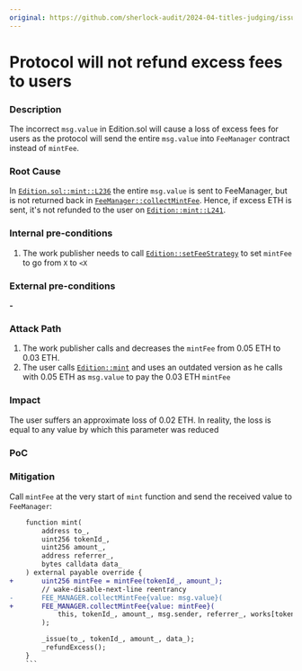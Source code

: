 ```yaml
---
original: https://github.com/sherlock-audit/2024-04-titles-judging/issues/269
---
```


# Protocol will not refund excess fees to users

### Description
The incorrect `msg.value` in Edition.sol will cause a loss of excess fees for users as the protocol will send the entire `msg.value` into `FeeManager` contract instead of `mintFee`.

### Root Cause
In [`Edition.sol::mint::L236`](https://github.com/sherlock-audit/2024-04-titles/blob/d7f60952df22da00b772db5d3a8272a988546089/wallflower-contract-v2/src/editions/Edition.sol#L236) the entire `msg.value` is sent to FeeManager, but is not returned back in [`FeeManager::collectMintFee`](https://github.com/sherlock-audit/2024-04-titles/blob/d7f60952df22da00b772db5d3a8272a988546089/wallflower-contract-v2/src/fees/FeeManager.sol#L183). Hence, if excess ETH is sent, it's not refunded to the user on [`Edition::mint::L241`](https://github.com/sherlock-audit/2024-04-titles/blob/d7f60952df22da00b772db5d3a8272a988546089/wallflower-contract-v2/src/editions/Edition.sol#L241).

### Internal pre-conditions

1. The work publisher needs to call [`Edition::setFeeStrategy`](https://github.com/sherlock-audit/2024-04-titles/blob/d7f60952df22da00b772db5d3a8272a988546089/wallflower-contract-v2/src/editions/Edition.sol#L368) to set `mintFee` to go from `X` to `<X`

### External pre-conditions

__-__

### Attack Path
1. The work publisher calls and decreases the `mintFee` from 0.05 ETH to 0.03 ETH.
2. The user calls [`Edition::mint`](https://github.com/sherlock-audit/2024-04-titles/blob/d7f60952df22da00b772db5d3a8272a988546089/wallflower-contract-v2/src/editions/Edition.sol#L228) and uses an outdated version as he calls with 0.05 ETH as `msg.value` to pay the 0.03 ETH `mintFee`

### Impact
The user suffers an approximate loss of 0.02 ETH. In reality, the loss is equal to any value by which this parameter was reduced

### PoC

### Mitigation
Call `mintFee` at the very start of `mint` function and send the received value to `FeeManager`:
```diff
    function mint(
        address to_,
        uint256 tokenId_,
        uint256 amount_,
        address referrer_,
        bytes calldata data_
    ) external payable override {
+       uint256 mintFee = mintFee(tokenId_, amount_);
        // wake-disable-next-line reentrancy
-       FEE_MANAGER.collectMintFee{value: msg.value}(
+       FEE_MANAGER.collectMintFee{value: mintFee}(
            this, tokenId_, amount_, msg.sender, referrer_, works[tokenId_].strategy
        );

        _issue(to_, tokenId_, amount_, data_);
        _refundExcess();
    }
    ```